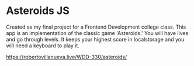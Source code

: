 # Asteroids JS

Created as my final project for a Frontend Development college class. This app is an implementation of the classic game 'Asteroids.' You will have lives and go through levels. It keeps your highest score in localstorage and you will need a keyboard to play it.

https://robertovillanueva.live/WDD-330/asteroids/
